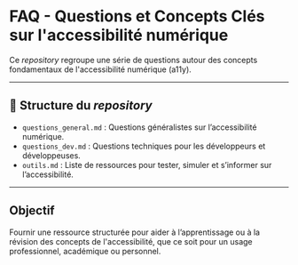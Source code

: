 # FAQ - Questions et Concepts Clés sur l'accessibilité numérique

Ce *repository* regroupe une série de questions autour des concepts fondamentaux de l'accessibilité numérique (a11y).

-----

## 📁 Structure du *repository*

- `questions_general.md` : Questions généralistes sur l’accessibilité numérique.
- `questions_dev.md` : Questions techniques pour les développeurs et développeuses.
- `outils.md` : Liste de ressources pour tester, simuler et s’informer sur l’accessibilité.

-----

## Objectif

Fournir une ressource structurée pour aider à l’apprentissage ou à la révision des concepts de l'accessibilité, que ce soit pour un usage professionnel, académique ou personnel.

